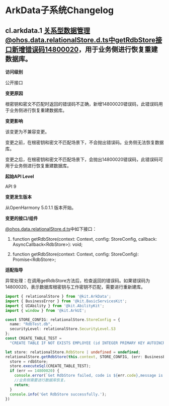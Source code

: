 # ArkData子系统Changelog

## cl.arkdata.1 关系型数据管理@ohos.data.relationalStore.d.ts中getRdbStore接口新增错误码14800020，用于业务侧进行恢复重建数据库。
**访问级别**

公开接口

**变更原因**

根密钥和密文不匹配时返回的错误码不正确，新增14800020错误码，此错误码用于业务侧进行恢复重建数据库。

**变更影响**

该变更为不兼容变更。

变更之前，在根密钥和密文不匹配场景下，不会抛出错误码。业务侧无法恢复数据库。

变更之后，在根密钥和密文不匹配场景下，会抛出14800020错误码，此错误码可用于业务侧进行恢复重建数据库。

**起始API Level**

API 9

**变更发生版本**

从OpenHarmony 5.0.1.1 版本开始。

**变更的接口/组件**

[@ohos.data.relationalStore.d.ts](https://gitee.com/openharmony/interface_sdk-js/blob/master/api/@ohos.data.relationalStore.d.ts)中如下接口：

1. function getRdbStore(context: Context, config: StoreConfig, callback: AsyncCallback\<RdbStore\>): void;

2. function getRdbStore(context: Context, config: StoreConfig): Promise\<RdbStore\>;

**适配指导**

异常处理：在调用getRdbStore方法后，检查返回的错误码。如果错误码为14800020，表示数据库根密钥与工作密钥不匹配，需要进行重新建库。
```ts
import { relationalStore } from '@kit.ArkData';
import { BusinessError } from '@kit.BasicServicesKit';
import { UIAbility } from '@kit.AbilityKit';
import { window } from '@kit.ArkUI';

const STORE_CONFIG: relationalStore.StoreConfig = {
  name: "RdbTest.db",
  securityLevel: relationalStore.SecurityLevel.S3
};
const CREATE_TABLE_TEST =
  "CREATE TABLE IF NOT EXISTS EMPLOYEE (id INTEGER PRIMARY KEY AUTOINCREMENT,name TEXT NOT NULL, age INTEGER, salary REAL, blobType BLOB)";

let store: relationalStore.RdbStore | undefined = undefined;
relationalStore.getRdbStore(this.context, STORE_CONFIG, (err: BusinessError, rdbStore: relationalStore.RdbStore) => {
  store = rdbStore;
  store.executeSql(CREATE_TABLE_TEST);
  if (err == 14800020) {
    console.error(`Get RdbStore failed, code is ${err.code},message is ${err.message}`);
    //业务侧需要进行数据库恢复。
    return;
  }
  console.info('Get RdbStore successfully.');
})
```